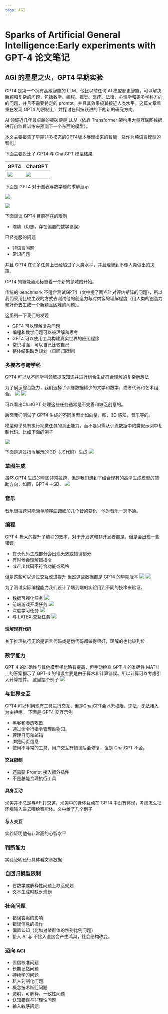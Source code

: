 ```yaml
---
tags: AGI
---
```

# Sparks of Artificial General Intelligence:Early experiments with GPT-4 论文笔记
## AGI 的星星之火，GPT4 早期实验

GPT4 是第一个拥有高级智能的 LLM，他比以前任何 AI 模型都更智能，可以解决新颖和复杂的问题，包括数学、编程、视觉、医疗、法律、心理学和更多学科方向的问题，并且不需要特定的 prompt。并且其效果极其接近人类水平。这篇文章着重在发现 GPT4 的限制上，并探讨在科技跃进的下的新的研究方向。

AI 领域近几年最卓越的突破便是 LLM（依靠 Transformer 架构用大量互联网数据进行自监督训练来预测下一个东西的模型）。

本文主要报告了早期非多模态的GPT4版本展现出来的智能，及作为纯语言模型的智能。

下面主要对比了 GPT4 与 ChatGPT 模型结果

|GPT4|ChatGPT|
|--|--|
|![](https://raw.githubusercontent.com/innovation64/Picimg/main/20230326205232.png)|![](https://raw.githubusercontent.com/innovation64/Picimg/main/20230326205346.png)|

下面是 GPT4 对于图表与数学题的求解展示

![](https://raw.githubusercontent.com/innovation64/Picimg/main/20230326205257.png)

![](https://raw.githubusercontent.com/innovation64/Picimg/main/20230326205318.png)

下面谈谈 GPT4 目前存在的限制
- 瞎编（幻想，存在偏置的数学错误）

已经克服的问题
- 非语言问题
- 常识问题

并且 GPT4 在许多任务上已经超过了人类水平，并且理智到不像人类做出的决策。

GPT4 的智能涌现标志着一个新的领域的开始。

传统的 benchmark 不适合测试GPT4（文中提了两点针对评估矩阵的问题），所以我们采用比较主观的方式去测试他的创造力与对内容的理解程度（用人类的创造力和好奇去生成一个新颖且困难的问题）。

这里列一下我们的发现
- GPT4 可以理解复杂问题
- 编程和数学问题可以被理解和思考
- GPT4 可以使用工具构建真实世界的应用程序
- 常识增强，可以自己比较自己
- 整体结果缺乏规划（自回归限制）

### 多模态与跨学科
GPT4 可以从不同学科领域提取知识并进行组合生成符合理解的复杂新想法

为了展示综合能力，我们选择了训练数据稀少的文学和数学，或者代码和艺术组合。
![](https://raw.githubusercontent.com/innovation64/Picimg/main/20230326213456.png)
![](https://raw.githubusercontent.com/innovation64/Picimg/main/20230326213528.png)

可以看出ChatGPT 处理这些任务通常是不完善和缺乏创意的。

后面我们测试了 GPT4 生成的不同类型比如向量，图，3D 感知，音乐等的。

模型似乎具有执行视觉任务的真正能力，而不是只需从训练数据中的类似示例中复制代码。比如下面的例子

![](https://raw.githubusercontent.com/innovation64/Picimg/main/20230326214055.png)

下面是通过指令展示的 3D（JS代码）生成
![](https://raw.githubusercontent.com/innovation64/Picimg/main/20230326214310.png)

### 草图生成
虽然 GPT4 生成的草图非常拉跨，但是我们想到了结合现有的高清生成模型的辅助方向，如图，GPT４＋SD．
![](https://raw.githubusercontent.com/innovation64/Picimg/main/20230326214717.png)

### 音乐
音乐很拉跨只能简单顺序曲调或加几个音的变化，他对音乐一窍不通。

### 编程
GPT４ 极大的提升了编程的效率，对于开发这和非开发者都是。但是会出现一些错误，
- 在长代码生成部分会出现无效或错误部分
- 有时候会理解错指令
- 或产出代码不符合功能或风格

但是这些可以通过交互改进提升
当然这些数据都是 GPT4 的早期版本
![](https://raw.githubusercontent.com/innovation64/Picimg/main/20230326220125.png)
![](https://raw.githubusercontent.com/innovation64/Picimg/main/20230326220158.png)

为了测试实际编程能力我们设计了端到端的实验用到不同的技术来验证。
- 数据可视化任务
![](https://raw.githubusercontent.com/innovation64/Picimg/main/20230326220439.png)
- 前端游戏开发任务
![](https://raw.githubusercontent.com/innovation64/Picimg/main/20230326220550.png)
- 深度学习任务
![](https://raw.githubusercontent.com/innovation64/Picimg/main/20230326220644.png)
- 与 LATEX 交互任务
![](https://raw.githubusercontent.com/innovation64/Picimg/main/20230326220726.png)
#### 理解现有代码
关于推理执行无论是语言代码或是伪代码都做得很好，理解的也比较到位

### 数学能力
GPT-4 的准确性与其他模型相比略有提高，但手动检查 GPT-4 的准确性 MATH 上的答案揭示了 GPT-4 的错误主要是由于算术和计算错误。所以计算可以考虑引入计算插件。
这里摆个例子
![](https://raw.githubusercontent.com/innovation64/Picimg/main/20230326221649.png)

### 与世界交互

GPT4 可以利用现有工具进行交互，但是ChatGPT会以无权限，违法，无法接入为由拒绝。
下面是 GPT4 交互示例
- 黑客和渗透攻击
- 通过命令行指令管理动物园。
- 管理日历和邮箱
- 浏览网页信息
- 使用不寻常的工具，用户交互有错误后会修复，但是 ChatGPT 不会。

#### 交互限制
- 还需要 Prompt 接入额外插件
- 不是总能合理执行工具
#### 具身互动
现实并不总是与API打交道，现实中的身体互动在 GPT4 中没有体现，考虑怎么把环境输入进去喂给智能体。文中给了几个例子
#### 与人交互
实验证明他有非常高的心智水平
### 判断能力
实验证明还行具体看文章数据

### 自回归模型限制
- 在数学或解释性问题上缺乏规划
- 文本生成时缺乏规划

### 社会问题
- 错误答案的影响
- 错误信息的操作
- 偏置认知（比如对某群体的性别比例问题）
- 接入 AI 与 不接入直接会产生鸿沟，社会结构改变。

### 迈向 AGI
- 置信校准问题
- 长期记忆问题
- 持续学习问题
- 私人刻制化问题
- 概念技术跃迁问题
- 透明，可解释，一致性问题
- 认知错误与非理性问题
- 输入敏感问题


